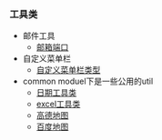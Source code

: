 ### 工具类
* 邮件工具
  * [邮箱端口](https://github.com/Mrtanglei/utils/blob/master/MD/%E9%82%AE%E7%AE%B1%E7%AB%AF%E5%8F%A3)
* 自定义菜单栏
  * [自定义菜单栏类型](https://github.com/Mrtanglei/utils/blob/master/MD/%E8%87%AA%E5%AE%9A%E4%B9%89%E8%8F%9C%E5%8D%95%E6%A0%8F%E7%B1%BB%E5%9E%8B.md)
* common moduel下是一些公用的util
  * [日期工具类](https://github.com/Mrtanglei/utils/blob/master/utils/common-utils/src/main/java/com/utils/common/date/DateUtils.java)
  * [excel工具类](https://github.com/Mrtanglei/utils/tree/master/utils/common-utils/src/main/java/com/utils/common/excel)
  * [高德地图](https://github.com/Mrtanglei/utils/blob/master/utils/map/src/main/java/com/utils/map/amap)
  * [百度地图](https://github.com/Mrtanglei/utils/tree/master/utils/map/src/main/java/com/utils/map/baidu)
